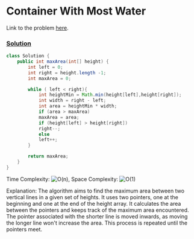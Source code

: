 # Container With Most Water

Link to the problem [here](https://leetcode.com/problems/container-with-most-water/).

### [Solution](/Array/11.%20Container%20With%20Most%20Water/Solution.java)

```java
class Solution {
    public int maxArea(int[] height) {
        int left = 0;
        int right = height.length -1;
        int maxArea = 0;

        while ( left < right){
            int heightMin = Math.min(height[left],height[right]);
            int width = right - left;
            int area = heightMin * width;
            if (area > maxArea)
            maxArea = area;
            if (height[left] > height[right])
            right--;
            else
            left++;
        }

        return maxArea;
    }
}
```

Time Complexity: ![O(n)](<https://latex.codecogs.com/svg.image?\inline&space;O(n)>), Space Complexity: ![O(1)](<https://latex.codecogs.com/svg.image?\inline&space;O(1)>)

Explanation: The algorithm aims to find the maximum area between two vertical lines in a given set of heights. It uses two pointers, one at the beginning and one at the end of the height array. 
It calculates the area between the pointers and keeps track of the maximum area encountered. The pointer associated with the shorter line is moved inwards,
as moving the longer line won't increase the area. This process is repeated until the pointers meet.

